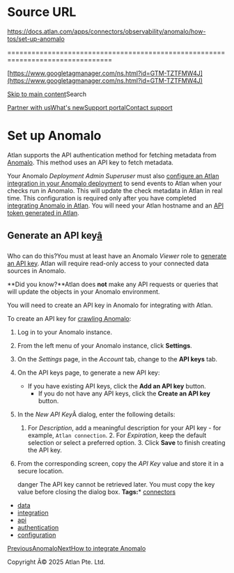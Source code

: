# Source URL
https://docs.atlan.com/apps/connectors/observability/anomalo/how-tos/set-up-anomalo

================================================================================

<!--
canonical: https://docs.atlan.com/apps/connectors/observability/anomalo/how-tos/set-up-anomalo
link-alternate: https://docs.atlan.com/apps/connectors/observability/anomalo/how-tos/set-up-anomalo
meta-description: Atlan supports the API authentication method for fetching metadata from [Anomalo](https://docs.anomalo.com/integrations/atlan-integration). This method uses an API key to fetch metadata.
meta-docsearch:docusaurus_tag: docs-default-current
meta-docsearch:language: en
meta-docsearch:version: current
meta-docusaurus_locale: en
meta-docusaurus_tag: docs-default-current
meta-docusaurus_version: current
meta-generator: Docusaurus v3.8.1
meta-og-description: Atlan supports the API authentication method for fetching metadata from [Anomalo](https://docs.anomalo.com/integrations/atlan-integration). This method uses an API key to fetch metadata.
meta-og-locale: en
meta-og-title: Set up Anomalo | Atlan Documentation
meta-og-url: https://docs.atlan.com/apps/connectors/observability/anomalo/how-tos/set-up-anomalo
meta-twitter:card: summary_large_image
meta-viewport: width=device-width,initial-scale=1
title: Set up Anomalo | Atlan Documentation
-->

[https://www.googletagmanager.com/ns.html?id=GTM-TZTFMW4J](https://www.googletagmanager.com/ns.html?id=GTM-TZTFMW4J)

[Skip to main content](#__docusaurus_skipToContent_fallback)Search

[Partner with us](https://docs.google.com/forms/d/e/1FAIpQLScuAIhCm2GS7YFstrOjawbP8J7PUmOynQo7wI2yGCcCyEcVSw/viewform)[What's new](https://shipped.atlan.com/)[Support portal](https://atlan.zendesk.com/auth/v2/login/signin?return_to=https%3A%2F%2Fatlan.zendesk.com%2Fhc%2Fen-us&theme=hc&locale=en-us&brand_id=1900000425113&auth_origin=1900000425113%2Cfalse%2Ctrue)[Contact support](/support/submit-request)

Set up Anomalo
==============

Atlan supports the API authentication method for fetching metadata from [Anomalo](https://docs.anomalo.com/integrations/atlan-integration). This method uses an API key to fetch metadata.

Your Anomalo *Deployment Admin Superuser* must also [configure an Atlan integration in your Anomalo deployment](/apps/connectors/observability/anomalo/how-tos/integrate-anomalo) to send events to Atlan when your checks run in Anomalo. This will update the check metadata in Atlan in real time. This configuration is required only after you have completed [integrating Anomalo in Atlan](/apps/connectors/observability/anomalo/how-tos/integrate-anomalo). You will need your Atlan hostname and an [API token generated in Atlan](/get-started/references/api-authentication).

Generate an API key[â](#generate-an-api-key "Direct link to Generate an API key")
-----------------------------------------------------------------------------------

Who can do this?You must at least have an Anomalo *Viewer* role to [generate an API key](https://docs.anomalo.com/user-guides/api/how-do-i-make-my-first-api-calls#id-1.-generate-an-api-key). Atlan will require read\-only access to your connected data sources in Anomalo.

**Did you know?**Atlan does **not** make any API requests or queries that will update the objects in your Anomalo environment.

You will need to create an API key in Anomalo for integrating with Atlan.

To create an API key for [crawling Anomalo](/apps/connectors/observability/anomalo/how-tos/integrate-anomalo):

1. Log in to your Anomalo instance.
2. From the left menu of your Anomalo instance, click **Settings**.
3. On the *Settings* page, in the *Account* tab, change to the **API keys** tab.
4. On the API keys page, to generate a new API key:

    * If you have existing API keys, click the **Add an API key** button.
        * If you do not have any API keys, click the **Create an API key** button.
5. In the *New API Key*Â dialog, enter the following details:

    1. For *Description*, add a meaningful description for your API key \- for example, `Atlan connection`.
        2. For *Expiration*, keep the default selection or select a preferred option.
        3. Click **Save** to finish creating the API key.
6. From the corresponding screen, copy the *API* *Key* value and store it in a secure location.

    danger The API key cannot be retrieved later. You must copy the key value before closing the dialog box.
**Tags:*** [connectors](/tags/connectors)
* [data](/tags/data)
* [integration](/tags/integration)
* [api](/tags/api)
* [authentication](/tags/authentication)
* [configuration](/tags/configuration)

[PreviousAnomalo](/apps/connectors/observability/anomalo)[NextHow to integrate Anomalo](/apps/connectors/observability/anomalo/how-tos/integrate-anomalo)

Copyright Â© 2025 Atlan Pte. Ltd.


